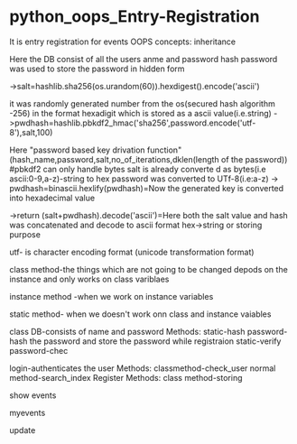 # python_oops_Entry-Registration
It is entry registration for events 
OOPS concepts:
  inheritance 
  
Here the DB consist of all the users anme and password hash password was used to store the password in hidden form

->salt=hashlib.sha256(os.urandom(60)).hexdigest().encode('ascii')

it was randomly generated number from the os(secured hash algorithm -256) in the format hexadigit which is stored as a ascii value(i.e.string)
->pwdhash=hashlib.pbkdf2_hmac('sha256',password.encode('utf-8'),salt,100)

Here "password based key drivation function" (hash_name,password,salt,no_of_iterations,dklen(length of the password))
  #pbkdf2 can only handle bytes
          salt is already converte d as bytes(i.e ascii:0-9,a-z)-string to hex
          password was converted to UTf-8(i.e:a-z)
-> pwdhash=binascii.hexlify(pwdhash)=Now the generated key is converted into hexadecimal value

->return (salt+pwdhash).decode('ascii')=Here both the salt value and hash was concatenated and decode to ascii format hex->string or storing purpose

utf-  is character encoding format (unicode transformation format)

class method-the things which are not going to be changed depods on the instance and only works on class variblaes


instance method -when we work on instance variables


static method- when we doesn't work onn class and instance vaiables
 


class 
  DB-consists of name and password
  Methods:
    static-hash password-hash the password and store the password while registraion
    static-verify password-chec
    
  login-authenticates the user
  Methods:
    classmethod-check_user
    normal method-search_index
  Register
   Methods:
    class method-storing 
    
  show events
  
  myevents
  
  update
